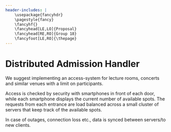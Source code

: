 ```yaml
---
header-includes: |
    \usepackage{fancyhdr}
    \pagestyle{fancy}
    \fancyhf{}
    \fancyhead[LE,LO]{Proposal}
    \fancyhead[RE,RO]{Group 18}
    \fancyfoot[LE,RO]{\thepage}
---
```


# Distributed Admission Handler


We suggest implementing an access-system for lecture rooms, concerts and
similar venues with a limit on participants.

Access is checked by security with smartphones in front of each door, while
each smartphone displays the current number of available spots. The requests
from each entrance are load balanced across a small cluster of servers that
keep track of the available spots.

In case of outages, connection loss etc., data is synced between servers/to new
clients.
